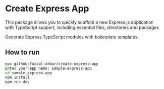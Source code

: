 # Create Express App
This package allows you to quickly scaffold a new Express.js application with TypeScript support, including essential files, directories and packages

Generate Express TypeScript modules with boilerplate templates.

## How to run

```bash
npx github:faisal-akbar/create-express-app
Enter your app name: sample-express-app
cd sample-express-app
npm install
npm run dev
```